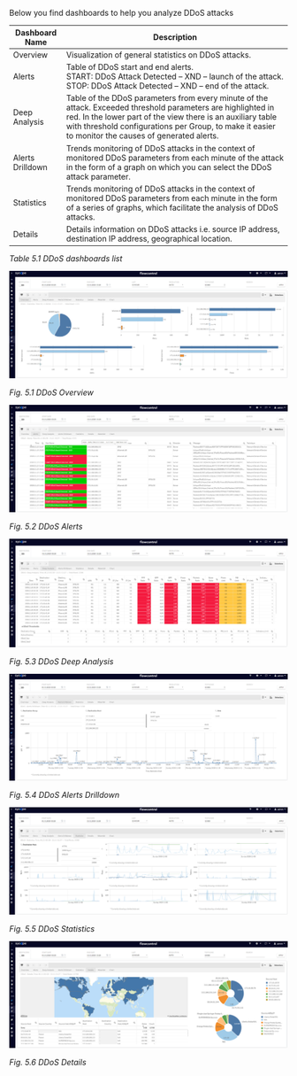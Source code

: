 <!-- Wersja 1.6.1 - docusaurus 2.0 dopasowana rozdzielczość rysunków -->

Below you find dashboards to help you analyze DDoS attacks

| Dashboard  Name  | Description                                                  |
| ---------------- | ------------------------------------------------------------ |
| Overview         | Visualization of general statistics on DDoS attacks.         |
| Alerts           | Table of DDoS start and end alerts. <br />START: DDoS Attack Detected – XND – launch of the attack. <br />STOP: DDoS Attack Detected – XND – end of the attack. |
| Deep  Analysis   | Table of the DDoS parameters from every minute of the attack. Exceeded threshold parameters are highlighted in red. In the lower part of the view there is an auxiliary table with threshold configurations per Group, to make it easier to monitor the causes of generated alerts. |
| Alerts Drilldown | Trends monitoring of DDoS attacks in the context of monitored DDoS parameters from each minute of the attack in the form of a graph on which you can select the DDoS attack parameter. |
| Statistics       | Trends monitoring of DDoS attacks in the context of monitored DDoS parameters from each minute in the form of a series of graphs, which facilitate the analysis of DDoS attacks. |
| Details          | Details information on DDoS attacks i.e. source IP address, destination IP address, geographical location. |

*Table 5.1* *DDoS dashboards list*

![image-20201113153757536](../assets/image-20201113153757536.png)

*Fig. 5.1 DDoS Overview*

![image-20201113153724230](../assets/image-20201113153724230.png)

*Fig. 5.2 DDoS Alerts*

![image-20201113153902769](../assets/image-20201113153902769.png)

*Fig. 5.3 DDoS Deep Analysis* 

![image-20201113153953710](../assets/image-20201113153953710.png)

*Fig. 5.4 DDoS Alerts Drilldown*

![image-20201113154041566](../assets/image-20201113154041566.png)

*Fig. 5.5 DDoS Statistics* 

![image-20201113154132670](../assets/image-20201113154132670.png)

*Fig. 5.6 DDoS Details*
